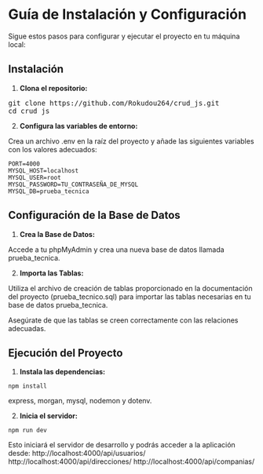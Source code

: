 # Guía de Instalación y Configuración

  Sigue estos pasos para configurar y ejecutar el proyecto en tu máquina local:

## Instalación

1. **Clona el repositorio:**

<pre>git clone https://github.com/Rokudou264/crud_js.git
cd crud_js</pre>


2. **Configura las variables de entorno:**

  Crea un archivo .env en la raíz del proyecto y añade las siguientes variables con los valores adecuados:

<pre><code>PORT=4000
MYSQL_HOST=localhost
MYSQL_USER=root
MYSQL_PASSWORD=TU_CONTRASEÑA_DE_MYSQL
MYSQL_DB=prueba_tecnica</code></pre>

## Configuración de la Base de Datos


1. **Crea la Base de Datos:**

  Accede a tu phpMyAdmin y crea una nueva base de datos llamada prueba_tecnica.
  

2. **Importa las Tablas:**

  Utiliza el archivo de creación de tablas proporcionado en la documentación del proyecto (prueba_tecnico.sql) para importar las tablas necesarias en tu base de datos prueba_tecnica.
  
  Asegúrate de que las tablas se creen correctamente con las relaciones adecuadas.
  

## Ejecución del Proyecto


1. **Instala las dependencias:**

  <pre><code>npm install</code></pre>
  
  express, morgan, mysql, nodemon y dotenv.
  

2. **Inicia el servidor:**

  <pre><code>npm run dev</code></pre>
  
  
  Esto iniciará el servidor de desarrollo y podrás acceder a la aplicación desde:
  http://localhost:4000/api/usuarios/
  http://localhost:4000/api/direcciones/
  http://localhost:4000/api/companias/
